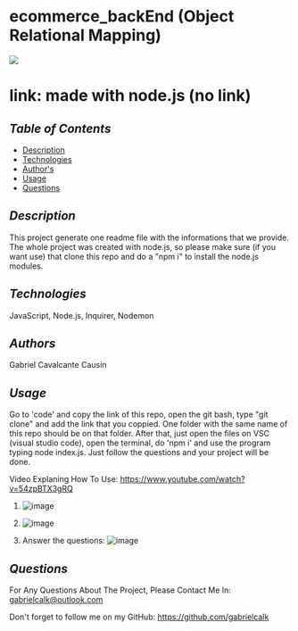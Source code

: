 # ecommerce_backEnd (Object Relational Mapping)


<img src='https://img.shields.io/badge/mit-license-yellow'>
    

# link: made with node.js (no link)
    

## *Table of Contents*
- [Description](#description)
- [Technologies](#technologies)
- [Author's](#authors)
- [Usage](#usage)
- [Questions](#questions)
    


## *Description*
This project generate one readme file with the informations that we provide. The whole project was created with node.js, so please make sure (if you want use) that clone this repo and do a "npm i" to install the node.js modules.



## *Technologies*
JavaScript, Node.js, Inquirer, Nodemon



## *Authors*
Gabriel Cavalcante Causin



## *Usage*
Go to 'code' and copy the link of this repo, open the git bash, type "git clone" and add the link that you coppied. One folder with the same name of this repo should be on that folder. After that, just open the files on VSC (visual studio code), open the terminal, do 'npm i' and use the program typing node index.js. Just follow the questions and your project will be done.

Video Explaning How To Use: https://www.youtube.com/watch?v=54zpBTX3gRQ

1) ![image](https://user-images.githubusercontent.com/89816900/137398450-5eca1671-0ad8-4ea2-8740-c9ab888fbb1e.png)

2) ![image](https://user-images.githubusercontent.com/89816900/137398372-fd09ae8d-3fe1-4908-affb-02990e8adc6e.png)

3) Answer the questions: 
![image](https://user-images.githubusercontent.com/89816900/137398249-c8ba2eaa-e5cc-4bb1-8ac8-8d284b44fed3.png)


## *Questions*
For Any Questions About The Project, Please Contact Me In:
gabrielcalk@outlook.com

Don't forget to follow me on my GitHub: https://github.com/gabrielcalk

